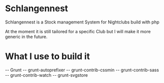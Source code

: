 Schlangennest
============

Schlangennest is a Stock management System for Nightclubs build with php

At the moment it is still tailored for a specific Club but I will make it more generic in the future.

What I use to build it
=======

-- Grunt
-- grunt-autoprefixer
-- grunt-contrib-cssmin
-- grunt-contrib-sass
-- grunt-contrib-watch
-- grunt-svgstore
